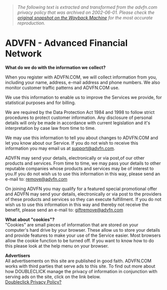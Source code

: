 > *The following text is extracted and transformed from the advfn.com privacy policy that was archived on 2002-06-01. Please check the [original snapshot on the Wayback Machine](https://web.archive.org/web/20020601145043id_/http%3A//www.advfn.com/advfn/text/privacy.php3) for the most accurate reproduction.*

# ADVFN - Advanced Financial Network

**What do we do with the information we collect?**

When you register with ADVFN.COM, we will collect information from you, including your name, address, e-mail address and phone numbers. We also monitor customer traffic patterns and ADVFN.COM use. 

We use this information to enable us to improve the Services we provide, for statistical purposes and for billing. 

We are required by the Data Protection Act 1984 and 1998 to follow strict procedures to protect customer information. Any disclosure of personal details will only be made in accordance with current legislation and it's interpretation by case law from time to time. 

We may use this information to tell you about changes to ADVFN.COM and let you know about our Service. If you do not wish to receive this information you may email us at support@advfn.com. 

ADVFN may send your details, electronically or via post,of our other products and services. From time to time, we may pass your details to other reputable companies whose products and services may be of interest to you.If you do not wish us to use this information in this way, please send an e-mail to: remove@advfn.com 

On joining ADVFN you may qualify for a featured special promotional offer and ADVFN may send your details, electronically or via post to the providers of these products and services so they can execute fulfillment. If you do not wish us to use this information in this way and thereby not receive the benefit, please send an e-mail to: giftremove@advfn.com 

**What about "cookies"?**   
"Cookies" are small pieces of information that are stored on your computer's hard drive by your browser. These allow us to store your details and provide features to make your use of the Service easier. Most browsers allow the cookie function to be turned off. If you want to know how to do this please look at the help menu on your browser. 

**Advertisers**   
All advertisements on this site are published in good faith. ADVFN.COM works with third parties that serve ads to this site. To find out more about how DOUBLECLICK manage the privacy of information in conjunction with serving ads on the site, click on the link below.   
[Doubleclick Privacy Policy?](http://www.doubleclick.net/us/corporate/privacy/privacy/default.asp?asp_object_1=&)
